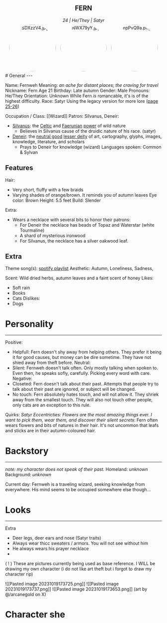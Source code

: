 <center>
<h2>FERN</h2>
<i>24 | He/They | Satyr</i></center>

<center>   <img src="https://i.pinimg.com/564x/36/47/d6/3647d66a2c594ff5869c108bbc628a45.jpg" style="width:150px;height:150px;padding:5px;border-radius:300px;object-fit:cover;" alt="SDXzzV4.jpg"> <img src="https://i.pinimg.com/564x/bc/33/da/bc33da7c4bd8fc2f280d5c5be495a46e.jpg" style="width:150px;height:150px;padding:5px;border-radius:300px;object-fit:cover;" alt="NWX79yY.jpg"> <img src="https://i.pinimg.com/564x/bd/2c/95/bd2c957a64a1a1e34181763b2bf5b371.jpg" style="width:150px;height:150px;padding:5px;border-radius:300px;object-fit:cover;" alt="npPvQ9a.png">
</center>
# General
---

Name: Fernweh
	Meaning: <i>an ache for distant places; the craving for travel</i>
	Nickname: Fern
Age 21
	Birthday: Late autumn
Gender: Male
	Pronouns: He/They
Orientation: Unknown
	While Fern <i>is</i> romancable, it's is of the highest difficulty.
Race: Satyr
	Using the legacy version for more lore (<a href="https://anyflip.com/rbal/nqho">page 25-26</a>)

Occupation / Class: [[Wizard]]
Patron: Silvanus, Deneir:
- <a href="https://forgottenrealms.fandom.com/wiki/Silvanus">Silvanus</a>: the [Celtic](https://forgottenrealms.fandom.com/wiki/Celtic_pantheon "Celtic pantheon") and [Faerunian](https://forgottenrealms.fandom.com/wiki/Faer%C3%BBnian_pantheon "Faerûnian pantheon") [power](https://forgottenrealms.fandom.com/wiki/Power "Power") of wild nature
	- Believes in Silvanus cause of the druidic nature of his race. (satyr)
- <a href="https://forgottenrealms.fandom.com/wiki/Deneir">Deneir</a>: the [neutral good](https://forgottenrealms.fandom.com/wiki/Neutral_good "Neutral good") [lesser deity](https://forgottenrealms.fandom.com/wiki/Lesser_deity "Lesser deity") of art, cartography, glyphs, images, knowledge, literature, and scholars
	- Prays to Deneir for knowledge (wizard)
Languages spoken: Common & Sylvan
## Features
Hair:
- Very short, fluffy with a few braids
- Varying shades of orange/brown. It reminds you of autumn leaves
Eye color: Brown
Height: 5.5 feet
Build: Slender

Extra:
- Wears a necklace with several bits to honor their patrons: 
	- For Deneir the necklace has beads of Topaz and Waterstar (white Tourmaline)
	- A shard of mysterious ironwood
	- For Silvanus, the necklace has a silver oakwood leaf.

## Extra
Theme song(s): <a href="https://open.spotify.com/playlist/2ak4ibKcxt8OE4RSG1kgZL?si=4af2ebe168c54936">spotify playlist</a>
Aesthetic: Autumn, Loneliness, Sadness, 

Scent: Wild dried herbs, autumn leaves and a faint scent of honey
Likes:
- Soft rain
- Books
- Cats
Dislikes:
- Dogs
# Personality
---
Positive:
- Helpfull: Fern doesn't shy away from helping others. They prefer it being it for good causes, but money can be dire sometime. They have not shied away from theft before.
Neutral:
- Silent: Fernweh doesn't talk often. Only mostly talking when spoken to. Even then, he speaks sofly, carefully. Picking every word with care.
Negative:
- Closeted: Fern doesn't talk about their past. Attempts that people try to talk about their past are ignored, or subject will be changed.
- No touch: Fern absolutely hates touch, and will not allow it. They shriek away from the smallest touch. They will also not touch other people, only cats are an exception to this rule.

Quirks:
*Satyr Eccentricties: Flowers are the most amazing things ever. I want to pick them, wear them, and discover their silent secrets*: Fern often wears flowers and bits of natures in their hair. It's not uncommon that leafs and sticks are in their autumn-coloured hair.
# Backstory
---
<i>note: my character does not speak of their past.</i>
Homeland: <i>unknown</i>
Background: <i>unknown</i>

Current day: Fernweh is a traveling wizard, seeking knowledge from everywhere. His mind seems to be occupied somewhere else though...

# Looks
---
Extra
- Deer legs, deer ears and nose (Satyr traits)
- Always wear thicc sweaters / armors. You will not see without him
- He always wears his prayer necklace
- 
( ! ) These are pictures currently being used as base reference. I WILL be drawing my own character (i do not like art theft but i forgot to draw my character rip)

![[Pasted image 20231019173725.png]] ![[Pasted image 20231019173737.png]] ![[Pasted image 20231019173653.png]]
(art by @/arcanegold on X)

# Character she
